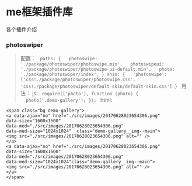 # me框架插件库

各个插件介绍

### photoswiper
>配置：
><code>
>paths: {
>&nbsp;&nbsp;photoswipe: './package/photoswiper/photoswipe.min',
>&nbsp;&nbsp;photoswipeui: './package/photoswiper/photoswipe-ui-default.min',
>&nbsp;&nbsp;photo: './package/photoswiper/index',
>}
> shim: {
>&nbsp;&nbsp;'photoswipe': ['css!./package/photoswiper/photoswipe.css', 'css!./package/photoswiper/default-skin/default-skin.css'] 
>}
></code>
>用法：
>js:
><code>
>require(['photo'], function (photo) {
>&nbsp;&nbsp;photo('.demo-gallery');
>});
></code>
>html:
```
<span class="bg demo-gallery">
<a data-ajax="no" href="./src/images/20170628023654306.png" 
data-size="1600x1600" 
data-med="./src/images/20170628023654306.png" 
data-med-size="1024x1024"  class="demo-gallery__img--main">
<img src="./src/images/20170628023654306.png" alt="" />
</a>
<a data-ajax="no" href="./src/images/20170628023654306.png" 
data-size="1600x1600" 
data-med="./src/images/20170628023654306.png"
data-med-size="1024x1024"class="demo-gallery__img--main">
<img src="./src/images/20170628023654306.png" alt="" />
</a>
</span>

```